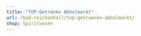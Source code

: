 ```yaml
---
title: "TOP-Getränke Abholmarkt"
url: /bad-reichenhall/top-getraenke-abholmarkt/
shop: Spirituosen
---
```

